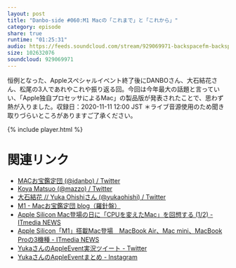 ```yaml
---
layout: post
title: "Danbo-side #060:M1 Macの「これまで」と「これから」"
category: episode
share: true
runtime: "01:25:31"
audio: https://feeds.soundcloud.com/stream/929069971-backspacefm-backspacefm-d060.mp3
size: 102632076
soundcloud: 929069971
---
```


恒例となった、Appleスペシャルイベント終了後にDANBOさん、大石結花さん、松尾の3人であれやこれや振り返る回。今回は今年最大の話題と言っていい、「Apple独自プロセッサによるMac」の製品版が発表されたことで、思わず熱が入りました。収録日：2020-11-11 12:00 JST ＊ライブ音源使用のため聞き取りづらいところがありますご了承ください。

{% include player.html %}

# 関連リンク
* [MACお宝鑑定団 (@idanbo) / Twitter](https://twitter.com/idanbo)
* [Koya Matsuo (@mazzo) / Twitter](https://twitter.com/mazzo)
* [大石結花 // Yuka Ohishiさん (@yukaohishi) / Twitter](https://twitter.com/yukaohishi)
* [M1 - Macお宝鑑定団 blog（羅針盤）](http://www.macotakara.jp/blog/tag/M1/tpl/tagSearch.html)
* [Apple Silicon Mac登場の日に「CPUを変えたMac」を回想する (1/2) - ITmedia NEWS](https://www.itmedia.co.jp/news/articles/2011/11/news064.html)
* [Apple Silicon「M1」搭載Mac登場　MacBook Air、Mac mini、MacBook Proの3機種 - ITmedia NEWS](https://www.itmedia.co.jp/news/articles/2011/11/news066.html)
* [YukaさんのAppleEvent実況ツイート - Twitter](https://twitter.com/yukaohishi/status/1326223823738384385)
* [YukaさんのAppleEventまとめ - Instagram](https://www.instagram.com/p/CHbY1CkDX8L/)
